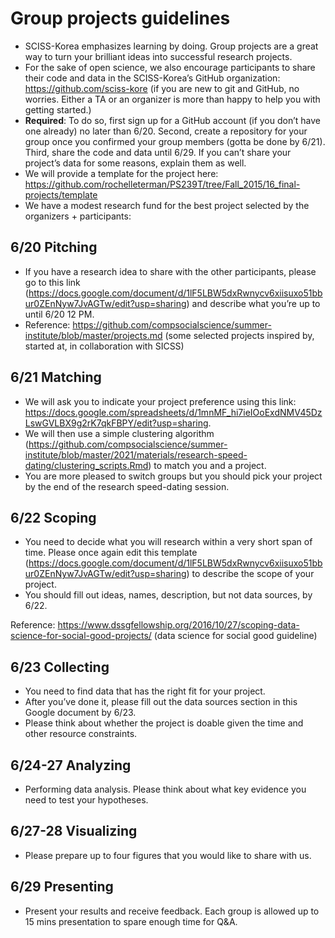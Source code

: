
# Group projects guidelines 

- SCISS-Korea emphasizes learning by doing. Group projects are a great way to turn your brilliant ideas into successful research projects. 
- For the sake of open science, we also encourage participants to share their code and data in the SCISS-Korea’s GitHub organization: https://github.com/sciss-kore (if you are new to git and GitHub, no worries. Either a TA or an organizer is more than happy to help you with getting started.)
- **Required**: To do so, first sign up for a GitHub account (if you don’t have one already) no later than 6/20. Second, create a repository for your group once you confirmed your group members (gotta be done by 6/21). Third, share the code and data until 6/29. If you can’t share your project’s data for some reasons, explain them as well. 
- We will provide a template for the project here: https://github.com/rochelleterman/PS239T/tree/Fall_2015/16_final-projects/template
- We have a modest research fund for the best project selected by the organizers + participants: 

## 6/20 Pitching 

- If you have a research idea to share with the other participants, please go to this link (https://docs.google.com/document/d/1lF5LBW5dxRwnycv6xiisuxo51bbur0ZEnNyw7JvAGTw/edit?usp=sharing) and describe what you’re up to until 6/20 12 PM.
- Reference: https://github.com/compsocialscience/summer-institute/blob/master/projects.md  (some selected projects inspired by, started at, in collaboration with SICSS)

## 6/21 Matching

- We will ask you to indicate your project preference using this link: https://docs.google.com/spreadsheets/d/1mnMF_hi7ieIOoExdNMV45DzLswGVLBX9g2rK7qkFBPY/edit?usp=sharing. 
- We will then use a simple clustering algorithm (https://github.com/compsocialscience/summer-institute/blob/master/2021/materials/research-speed-dating/clustering_scripts.Rmd) to match you and a project. 
- You are more pleased to switch groups but you should pick your project by the end of the research speed-dating session. 

## 6/22 Scoping

- You need to decide what you will research within a very short span of time. Please once again edit this template (https://docs.google.com/document/d/1lF5LBW5dxRwnycv6xiisuxo51bbur0ZEnNyw7JvAGTw/edit?usp=sharing) to describe the scope of your project. 
- You should fill out ideas, names, description, but not data sources, by 6/22.

Reference: https://www.dssgfellowship.org/2016/10/27/scoping-data-science-for-social-good-projects/ (data science for social good guideline)  

## 6/23 Collecting 

- You need to find data that has the right fit for your project. 
- After you’ve done it, please fill out the data sources section in this Google document by 6/23. 
- Please think about whether the project is doable given the time and other resource constraints.  

## 6/24-27 Analyzing 

- Performing data analysis. Please think about what key evidence you need to test your hypotheses. 

## 6/27-28 Visualizing  

- Please prepare up to four figures that you would like to share with us.

## 6/29 Presenting 

- Present your results and receive feedback. Each group is allowed up to 15 mins presentation to spare enough time for Q&A. 
